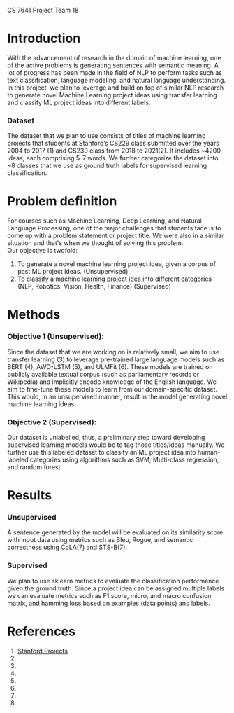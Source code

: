 CS 7641 Project Team 18

# Introduction 
With the advancement of research in the domain of machine learning, one of the active problems is generating sentences with semantic meaning. A lot of progress has been made in the field of NLP to perform tasks such as text classification, language modeling, and natural language understanding. In this project, we plan to leverage and build on top of similar NLP research to generate novel Machine Learning project ideas using transfer learning and classify ML project ideas into different labels. 


### Dataset
The dataset that we plan to use consists of titles of machine learning projects that students at Stanford’s CS229 class submitted over the years 2004 to 2017 (1) and CS230 class from 2018 to 2021(2). It includes ~4200 ideas, each comprising 5-7 words. We further categorize the dataset into ~8 classes that we use as ground truth labels for supervised learning classification. 

# Problem definition 
For courses such as Machine Learning, Deep Learning, and Natural Language Processing, one of the major challenges that students face is to come up with a problem statement or project title. We were also in a similar situation and that's when we thought of solving this problem.  
Our objective is twofold:
1. To generate a novel machine learning project idea, given a corpus of past ML project ideas. (Unsupervised)
2. To classify a machine learning project idea into different categories (NLP, Robotics, Vision, Health, Finance) (Supervised)


# Methods
### Objective 1 (Unsupervised):
Since the dataset that we are working on is relatively small, we aim to use transfer learning (3) to leverage pre-trained large language models such as BERT (4), AWD-LSTM (5), and ULMFit (6). These models are trained on publicly available textual corpus (such as parliamentary records or Wikipedia) and implicitly encode knowledge of the English language. We aim to fine-tune these models to learn from our domain-specific dataset. This would, in an unsupervised manner, result in the model generating novel machine learning ideas.
### Objective 2 (Supervised):
Our dataset is unlabelled, thus, a preliminary step toward developing supervised learning models would be to tag those titles/ideas manually. We further use this labeled dataset to classify an ML project idea into human-labeled categories using algorithms such as SVM, Multi-class regression, and random forest.

# Results

### Unsupervised

A sentence generated by the model will be evaluated on its similarity score with input data using metrics such as Bleu, Rogue, and semantic correctness using CoLA(7) and STS-B(7).

### Supervised

We plan to use sklearn metrics to evaluate the classification performance given the ground truth. Since a project idea can be assigned multiple labels we can evaluate metrics such as F1 score, micro, and macro confusion matrix, and hamming loss based on examples (data points) and labels.

# References

1. [Stanford Projects](https://cs229.stanford.edu/projects2*)
2. 
3. 
4. 
5. 
6. 
7. 
8. 


